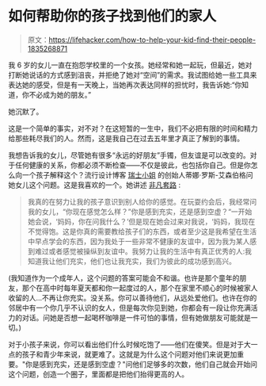 # 如何帮助你的孩子找到他们的家人

> 原文：<https://lifehacker.com/how-to-help-your-kid-find-their-people-1835268871>

我 6 岁的女儿一直在抱怨学校里的一个女孩。她经常和她一起玩，但最近，她对打断她说话的方式感到沮丧，并拒绝了她对“空间”的需求。我试图给她一些工具来表达她的感受，但是有一天晚上，当她再次表达同样的担忧时，我告诉她:“你知道，你不必成为她的朋友。”



她沉默了。

这是一个简单的事实，对不对？在这短暂的一生中，我们不必把有限的时间和精力给那些耗尽我们的人。然而，这是我自己在过去五年里才真正了解到的事情。

我想告诉我的女儿，尽管她有很多“永远的好朋友”手镯，但友谊是可以改变的。对于任何健康的关系，你都必须不断检查——不仅是彼此，也包括你自己。但是你怎么向一个孩子解释这个？流行设计博客 [瑞士小姐](https://www.swiss-miss.com/) 的创始人蒂娜·罗斯-艾森伯格问她女儿这个问题。这是我喜欢的一个。她讲述 [非凡套路](https://extraordinaryroutines.com/tina-roth-eisenberg) :

> 我真的在努力让我的孩子意识到别人给你的感觉。在玩耍约会后，我经常问我的女儿，“你现在感觉怎么样？”你是感到充实，还是感到空虚？“一开始她会说，‘妈妈，你在问我什么？’但是现在她会过来对我说，‘妈妈，我现在不觉得饱。这是你真的需要教给孩子们的东西，或者至少这是我希望在生活中早点学会的东西，因为我处于一些非常不健康的友谊中，因为我为某人感到难过或者感觉被操纵到友谊中。我努力让我的生活中有真正优秀的人:我知道我让他们充实，他们也让我充实，我们为彼此的成功感到高兴。

(我知道作为一个成年人，这个问题的答案可能会不和谐。也许是那个童年的朋友，那个在高中时每年夏天都和你一起度过的人，那个在家里不顺心的时候被家人收留的人...不再让你充实。没关系。你可以善待他们，从远处爱他们。也许在你的邻居中有一个你几乎不认识的女人，但是每次你见到她，你都会有一段让你充满活力的对话。问她是否想一起喝杯咖啡是一件可怕的事情，但有她做朋友可能就是一切。)

对于小孩子来说，你可以看出他们什么时候吃饱了——他们在傻笑。但是对于大一点的孩子和青少年来说，就更难了。这就是为什么这个问题对他们来说更加重要。"你是感到充实，还是感到空虚？"问他们足够多的次数，他们自己就会开始问这个问题，创造一个圈子，里面都是把他们抬得更高的人。